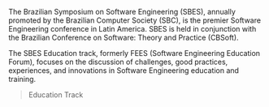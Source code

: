 The Brazilian Symposium on Software Engineering (SBES), annually promoted by the Brazilian Computer Society (SBC), is the premier Software Engineering conference in Latin America. SBES is held in conjunction with the Brazilian Conference on Software: Theory and Practice (CBSoft).

The SBES Education track, formerly FEES (Software Engineering Education Forum), focuses on the discussion of challenges, good practices, experiences, and innovations in Software Engineering education and training.

> Education Track